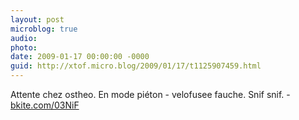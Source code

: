 ```yaml
---
layout: post
microblog: true
audio: 
photo: 
date: 2009-01-17 00:00:00 -0000
guid: http://xtof.micro.blog/2009/01/17/t1125907459.html
---
```

Attente chez ostheo. En mode piéton - velofusee fauche. Snif snif. - [bkite.com/03NiF](http://bkite.com/03NiF)
